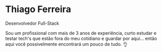 # Thiago Ferreira

Desenvolvedor Full-Stack

Sou um profissional com mais de 3 anos de experiência, curto estudar e testar tech's que estão fora do meu cotidiano e guardar por aqui... então aqui você possivelmente encontrará um pouco de tudo. 👌

